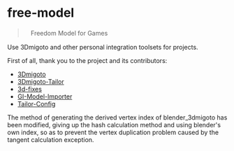 # free-model
>　Freedom Model for Games

Use 3Dmigoto and other personal integration toolsets for projects.

First of all, thank you to the project and its contributors:

- [3Dmigoto](https://github.com/bo3b/3Dmigoto)
- [3Dmigoto-Tailor](https://github.com/NoelGIJR/3Dmigoto-Tailor)
- [3d-fixes](https://github.com/DarkStarSword/3d-fixes)
- [GI-Model-Importer](https://github.com/SilentNightSound/GI-Model-Importer)
- [Tailor-Config](https://github.com/hhoneeyy/Tailor-Config)


The method of generating the derived vertex index of blender_3dmigoto has been modified, giving up the hash calculation method and using blender's own index, so as to prevent the vertex duplication problem caused by the tangent calculation exception.
